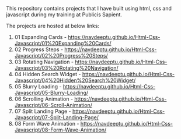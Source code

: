This repository contains projects that I have built using html, css and javascript during my training at Publicis Sapient.

The projects are hosted at below links:
1. 01 Expanding Cards - https://navdeeptu.github.io/Html-Css-Javascript/01%20Expanding%20Cards/
2. 02 Progress Steps - https://navdeeptu.github.io/Html-Css-Javascript/02%20Progress%20Steps/
3. 03 Rotating Navigation - https://navdeeptu.github.io/Html-Css-Javascript/03%20Rotating%20Navigation/
4. 04 Hidden Search Widget - https://navdeeptu.github.io/Html-Css-Javascript/04%20Hidden%20Search%20Widget/
5. 05 Blurry Loading - https://navdeeptu.github.io/Html-Css-Javascript/05-Blurry-Loading/
6. 06 Scrolling Animation - https://navdeeptu.github.io/Html-Css-Javascript/06-Scroll-Animation/
7. 07 Split Landing Page - https://navdeeptu.github.io/Html-Css-Javascript/07-Split-Landing-Page/
8. 08 Form Wave Animation - https://navdeeptu.github.io/Html-Css-Javascript/08-Form-Wave-Animation/